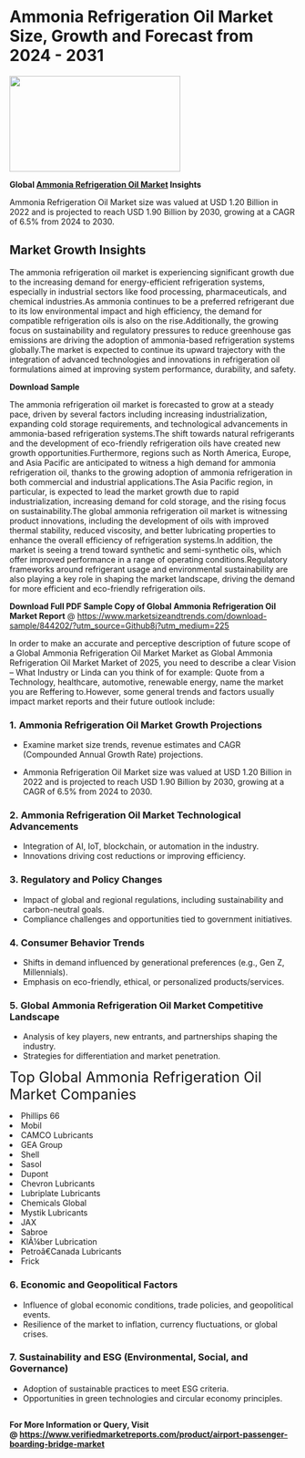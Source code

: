 <H1>Ammonia Refrigeration Oil Market Size, Growth and Forecast from 2024 - 2031</H1><img class="aligncenter size-medium wp-image-584254" src="https://thirdeyenews.in/wp-content/uploads/2024/09/Global-Market-Research-300x168.jpeg" alt="" width="300" height="168" /><p><strong>Global&nbsp;<a href="https://www.marketsizeandtrends.com/download-sample/844202/?utm_source=Github8j?utm_medium=225">Ammonia Refrigeration Oil Market</a> Insights</strong></p><p>Ammonia Refrigeration Oil Market size was valued at USD 1.20 Billion in 2022 and is projected to reach USD 1.90 Billion by 2030, growing at a CAGR of 6.5% from 2024 to 2030.</p><p><h2>Market Growth Insights</h2> <p>The ammonia refrigeration oil market is experiencing significant growth due to the increasing demand for energy-efficient refrigeration systems, especially in industrial sectors like food processing, pharmaceuticals, and chemical industries.As ammonia continues to be a preferred refrigerant due to its low environmental impact and high efficiency, the demand for compatible refrigeration oils is also on the rise.Additionally, the growing focus on sustainability and regulatory pressures to reduce greenhouse gas emissions are driving the adoption of ammonia-based refrigeration systems globally.The market is expected to continue its upward trajectory with the integration of advanced technologies and innovations in refrigeration oil formulations aimed at improving system performance, durability, and safety.</p> <p><strong>Download Sample</strong></p> <p>The ammonia refrigeration oil market is forecasted to grow at a steady pace, driven by several factors including increasing industrialization, expanding cold storage requirements, and technological advancements in ammonia-based refrigeration systems.The shift towards natural refrigerants and the development of eco-friendly refrigeration oils have created new growth opportunities.Furthermore, regions such as North America, Europe, and Asia Pacific are anticipated to witness a high demand for ammonia refrigeration oil, thanks to the growing adoption of ammonia refrigeration in both commercial and industrial applications.The Asia Pacific region, in particular, is expected to lead the market growth due to rapid industrialization, increasing demand for cold storage, and the rising focus on sustainability.The global ammonia refrigeration oil market is witnessing product innovations, including the development of oils with improved thermal stability, reduced viscosity, and better lubricating properties to enhance the overall efficiency of refrigeration systems.In addition, the market is seeing a trend toward synthetic and semi-synthetic oils, which offer improved performance in a range of operating conditions.Regulatory frameworks around refrigerant usage and environmental sustainability are also playing a key role in shaping the market landscape, driving the demand for more efficient and eco-friendly refrigeration oils.<p><span class=""><strong>Download Full PDF Sample Copy of Global Ammonia Refrigeration Oil Market Report</strong> @ <a href="https://www.marketsizeandtrends.com/download-sample/844202/?utm_source=Github8j?utm_medium=225" target="_blank">https://www.marketsizeandtrends.com/download-sample/844202/?utm_source=Github8j?utm_medium=225</a></span></p><p>In order to make an accurate and perceptive description of future scope of a Global&nbsp;Ammonia Refrigeration Oil Market Market as Global&nbsp;Ammonia Refrigeration Oil Market Market of 2025, you need to describe a clear Vision &ndash; What Industry or Linda can you think of for example: Quote from a Technology, healthcare, automotive, renewable energy, name the market you are Reffering to.However, some general trends and factors usually impact market reports and their future outlook include:</p><h3>1.&nbsp;<strong>Ammonia Refrigeration Oil Market Growth Projections</strong></h3><ul><li>Examine market size trends, revenue estimates and CAGR (Compounded Annual Growth Rate) projections.</li><li><p>Ammonia Refrigeration Oil Market size was valued at USD 1.20 Billion in 2022 and is projected to reach USD 1.90 Billion by 2030, growing at a CAGR of 6.5% from 2024 to 2030.</p></li></ul><h3>2.&nbsp;<strong>Ammonia Refrigeration Oil Market Technological Advancements</strong></h3><ul><li>Integration of AI, IoT, blockchain, or automation in the industry.</li><li>Innovations driving cost reductions or improving efficiency.</li></ul><h3>3.&nbsp;<strong>Regulatory and Policy Changes</strong></h3><ul><li>Impact of global and regional regulations, including sustainability and carbon-neutral goals.</li><li>Compliance challenges and opportunities tied to government initiatives.</li></ul><h3>4.&nbsp;<strong>Consumer Behavior Trends</strong></h3><ul><li>Shifts in demand influenced by generational preferences (e.g., Gen Z, Millennials).</li><li>Emphasis on eco-friendly, ethical, or personalized products/services.</li></ul><h3>5.&nbsp;<strong>Global Ammonia Refrigeration Oil Market Competitive Landscape</strong></h3><ul><li>Analysis of key players, new entrants, and partnerships shaping the industry.</li><li>Strategies for differentiation and market penetration.</li></ul><p data-pm-slice="1 1 []"><span style="color: inherit; font-family: inherit; font-size: 25px;">Top Global Ammonia Refrigeration Oil Market Companies</span></p><div class="" data-test-id=""><p><li>Phillips 66</li><li> Mobil</li><li> CAMCO Lubricants</li><li> GEA Group</li><li> Shell</li><li> Sasol</li><li> Dupont</li><li> Chevron Lubricants</li><li> Lubriplate Lubricants</li><li> Chemicals Global</li><li> Mystik Lubricants</li><li> JAX</li><li> Sabroe</li><li> KlÃ¼ber Lubrication</li><li> Petroâ€Canada Lubricants</li><li> Frick</li></p></div><h3>6.&nbsp;<strong>Economic and Geopolitical Factors</strong></h3><ul><li>Influence of global economic conditions, trade policies, and geopolitical events.</li><li>Resilience of the market to inflation, currency fluctuations, or global crises.</li></ul><h3>7.&nbsp;<strong>Sustainability and ESG (Environmental, Social, and Governance)</strong></h3><ul><li>Adoption of sustainable practices to meet ESG criteria.</li><li>Opportunities in green technologies and circular economy principles.</li></ul><h2><strong style="font-size: 14px;">For More Information or Query, Visit @&nbsp;</strong><a style="background-color: #ffffff; font-size: 14px;" href="https://www.marketsizeandtrends.com/report/ammonia-refrigeration-oil-market/" target="_blank">https://www.verifiedmarketreports.com/product/airport-passenger-boarding-bridge-market</a></h2>